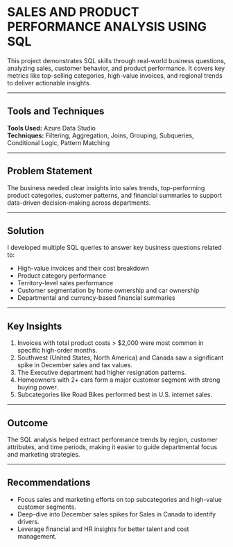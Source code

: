 # SALES AND PRODUCT PERFORMANCE ANALYSIS USING SQL

This project demonstrates SQL skills through real-world business questions, analyzing sales, customer behavior, and product performance. It covers key metrics like top-selling categories, high-value invoices, and regional trends to deliver actionable insights.

---

## Tools and Techniques

**Tools Used:** Azure Data Studio  
**Techniques:** Filtering, Aggregation, Joins, Grouping, Subqueries, Conditional Logic, Pattern Matching

---

## Problem Statement

The business needed clear insights into sales trends, top-performing product categories, customer patterns, and financial summaries to support data-driven decision-making across departments.

---

## Solution

I developed multiple SQL queries to answer key business questions related to:

- High-value invoices and their cost breakdown
- Product category performance
- Territory-level sales performance
- Customer segmentation by home ownership and car ownership
- Departmental and currency-based financial summaries

---

## Key Insights

1. Invoices with total product costs > $2,000 were most common in specific high-order months.
2. Southwest (United States, North America) and Canada saw a significant spike in December sales and tax values.
3. The Executive department had higher resignation patterns.
4. Homeowners with 2+ cars form a major customer segment with strong buying power.
5. Subcategories like Road Bikes performed best in U.S. internet sales.


---

## Outcome

The SQL analysis helped extract performance trends by region, customer attributes, and time periods, making it easier to guide departmental focus and marketing strategies.

---

## Recommendations

- Focus sales and marketing efforts on top subcategories and high-value customer segments.
- Deep-dive into December sales spikes for Sales in Canada to identify drivers.
- Leverage financial and HR insights for better talent and cost management.
